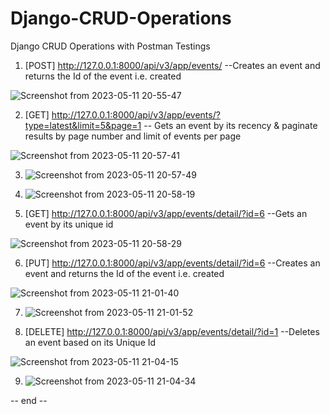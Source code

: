 # Django-CRUD-Operations


Django CRUD Operations with Postman Testings

1. [POST]  http://127.0.0.1:8000/api/v3/app/events/  --Creates an event and returns the Id of the event i.e. created


![Screenshot from 2023-05-11 20-55-47](https://github.com/Somvit09/Django-CRUD-Operations/assets/91347841/f5f89296-6f92-4fcf-8218-a3ba8c6d28c8)

2. [GET]  http://127.0.0.1:8000/api/v3/app/events/?type=latest&limit=5&page=1  -- Gets an event by its recency & paginate results by page number and limit of events per page

![Screenshot from 2023-05-11 20-57-41](https://github.com/Somvit09/Django-CRUD-Operations/assets/91347841/3ddfd32d-179a-464d-b3ef-6798b08535dd)


3. ![Screenshot from 2023-05-11 20-57-49](https://github.com/Somvit09/Django-CRUD-Operations/assets/91347841/3d0e2bd9-a508-4c63-a646-d63c617b6dec)

4. ![Screenshot from 2023-05-11 20-58-19](https://github.com/Somvit09/Django-CRUD-Operations/assets/91347841/bd93162c-fcca-472e-a6a7-f6be6297faa1)

5. [GET]  http://127.0.0.1:8000/api/v3/app/events/detail/?id=6  --Gets an event by its unique id

![Screenshot from 2023-05-11 20-58-29](https://github.com/Somvit09/Django-CRUD-Operations/assets/91347841/a581e0b1-f027-4d7a-9cce-949bc5ba2d9f)
  
6. [PUT]  http://127.0.0.1:8000/api/v3/app/events/detail/?id=6  --Creates an event and returns the Id of the event i.e. created

![Screenshot from 2023-05-11 21-01-40](https://github.com/Somvit09/Django-CRUD-Operations/assets/91347841/3c447d6a-7651-4d03-8244-affdcbd3630a)

7. ![Screenshot from 2023-05-11 21-01-52](https://github.com/Somvit09/Django-CRUD-Operations/assets/91347841/47dae1a2-48d0-498c-b497-3433dad47a3b)

8. [DELETE]  http://127.0.0.1:8000/api/v3/app/events/detail/?id=1   --Deletes an event based on its Unique Id

![Screenshot from 2023-05-11 21-04-15](https://github.com/Somvit09/Django-CRUD-Operations/assets/91347841/e4f77083-c0cf-4495-bb4b-f0305e5fdf40)

9. ![Screenshot from 2023-05-11 21-04-34](https://github.com/Somvit09/Django-CRUD-Operations/assets/91347841/2a24205b-c75a-406e-b986-10521e8b1bbe)

-- end --



